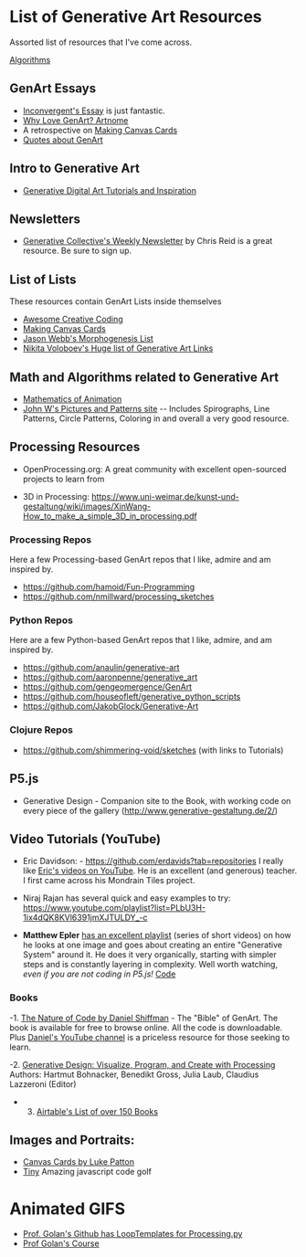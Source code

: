 # List of Generative Art Resources

Assorted list of resources that I've come across.

[Algorithms](algorithms.md)

## GenArt Essays

- [Inconvergent's Essay](https://inconvergent.net/generative/) is just fantastic.
- [Why Love GenArt? Artnome](https://www.artnome.com/news/2018/8/8/why-love-generative-art)
- A retrospective on [Making Canvas Cards](https://friendofpixels.com/posts/making-canvas-cards)
- [Quotes about GenArt](http://www.artsnova.com/computer-art-quotes.html)

## Intro to Generative Art

- [Generative Digital Art Tutorials and Inspiration](https://www.jotform.com/blog/generative-digital-art-tutorials-and-inspiration/)


## Newsletters
- [Generative Collective's Weekly Newsletter](https://generative.substack.com/?sort=new) by Chris Reid is a great resource. Be sure to sign up.

## List of Lists
These resources contain GenArt Lists inside themselves
- [Awesome Creative Coding](https://github.com/terkelg/awesome-creative-coding)
- [Making Canvas Cards](https://friendofpixels.com/posts/making-canvas-cards)
- [Jason Webb's Morphogenesis List](https://github.com/jasonwebb/morphogenesis-resources/blob/master/README.md)
- [Nikita Voloboev's Huge list of Generative Art Links](https://wiki.nikitavoloboev.xyz/art/generative-art)

## Math and Algorithms related to Generative Art
- [Mathematics of Animation](https://winkervsbecks.github.io/mathematics-of-animation/#/)
- [John W's Pictures and Patterns site](http://www.eddaardvark.co.uk/)
    -- Includes Spirographs, Line Patterns, Circle Patterns, Coloring in and overall a very good resource.

## Processing Resources

- OpenProcessing.org: A great community with excellent open-sourced projects to learn from

- 3D in Processing: https://www.uni-weimar.de/kunst-und-gestaltung/wiki/images/XinWang-How_to_make_a_simple_3D_in_processing.pdf


### Processing Repos
Here a few Processing-based GenArt repos that I like, admire and am inspired by.

- https://github.com/hamoid/Fun-Programming
- https://github.com/nmillward/processing_sketches


### Python Repos
Here are a few Python-based GenArt repos that I like, admire, and am inspired by.

- https://github.com/anaulin/generative-art
- https://github.com/aaronpenne/generative_art
- https://github.com/gengeomergence/GenArt
- https://github.com/houseofleft/generative_python_scripts
- https://github.com/JakobGlock/Generative-Art


### Clojure Repos

- https://github.com/shimmering-void/sketches (with links to Tutorials)


## P5.js
- Generative Design - Companion site to the Book, with working code on every piece of the gallery (http://www.generative-gestaltung.de/2/)


## Video Tutorials (YouTube)

- Eric Davidson: - https://github.com/erdavids?tab=repositories
I really like [Eric's videos on YouTube](https://www.youtube.com/c/TheBuffED/videos). He is an excellent (and generous) teacher. I first came across his Mondrain Tiles project.
- Niraj Rajan has several quick and easy examples to try: https://www.youtube.com/playlist?list=PLbU3H-1ix4dQK8KVl6391jmXJTULDY_-c

- **Matthew Epler** [has an excellent playlist](https://www.youtube.com/watch?v=rTqvf0BkTNE&list=PLyRZnpOSgMj3K8AV2I6UldnvTj6d_Zrf0) (series of short videos) on how he looks at one image and goes about creating an entire "Generative System" around it. He does it very organically, starting with simpler steps and is constantly layering in complexity. Well worth watching, *even if you are not coding in P5.js!* [Code](https://github.com/matthewepler/Generative-Design-Systems-with-P5js)

### Books

 -1. [The Nature of Code by Daniel Shiffman](https://natureofcode.com/) - The "Bible" of GenArt. The book is available for free to browse online. All the code is downloadable. Plus [Daniel's YouTube channel](https://www.youtube.com/channel/UCvjgXvBlbQiydffZU7m1_aw) is a priceless resource for those seeking to learn.

 -2. [Generative Design: Visualize, Program, and Create with Processing](https://www.amazon.com/Generative-Design-Visualize-Program-Processing/dp/1616890770/ref=sr_1_2?dchild=1&keywords=generative+design&qid=1596110874&sr=8-2) Authors: Hartmut Bohnacker, Benedikt Gross, Julia Laub, Claudius Lazzeroni (Editor)

- 3. [Airtable's List of over 150 Books](https://airtable.com/shrugbQMDGVNvArMT/tblSrU1fNAykSMyXU)


## Images and Portraits:
- [Canvas Cards by Luke Patton](https://canvas-cards.glitch.me/)
- [Tiny](https://tixy.land/?code=1%2F%28%28x%5Ey%29%25t%29) Amazing javascript code golf

# Animated GIFS

- [Prof. Golan's Github has LoopTemplates for Processing.py](https://github.com/golanlevin/LoopTemplates)
- [Prof Golan's Course](http://cmuems.com/2018/60212f/)